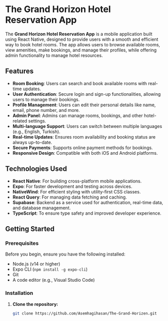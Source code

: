 # The Grand Horizon Hotel Reservation App

The **Grand Horizon Hotel Reservation App** is a mobile application built using React Native, designed to provide users with a smooth and efficient way to book hotel rooms. The app allows users to browse available rooms, view amenities, make bookings, and manage their profiles, while offering admin functionality to manage hotel resources.

## Features

- **Room Booking**: Users can search and book available rooms with real-time updates.
- **User Authentication**: Secure login and sign-up functionalities, allowing users to manage their bookings.
- **Profile Management**: Users can edit their personal details like name, email, phone number, and more.
- **Admin Panel**: Admins can manage rooms, bookings, and other hotel-related settings.
- **Multi-language Support**: Users can switch between multiple languages (e.g., English, Turkish).
- **Real-time Updates**: Ensures room availability and booking status are always up-to-date.
- **Secure Payments**: Supports online payment methods for bookings.
- **Responsive Design**: Compatible with both iOS and Android platforms.

## Technologies Used

- **React Native**: For building cross-platform mobile applications.
- **Expo**: For faster development and testing across devices.
- **NativeWind**: For efficient styling with utility-first CSS classes.
- **React Query**: For managing data fetching and caching.
- **Supabase**: Backend as a service used for authentication, real-time data, and database management.
- **TypeScript**: To ensure type safety and improved developer experience.

## Getting Started

### Prerequisites

Before you begin, ensure you have the following installed:

- Node.js (v14 or higher)
- Expo CLI (`npm install -g expo-cli`)
- Git
- A code editor (e.g., Visual Studio Code)

### Installation

1. **Clone the repository:**
   ```bash
   git clone https://github.com/Asemhagihasan/The-Grand-Horizen.git
   ```

